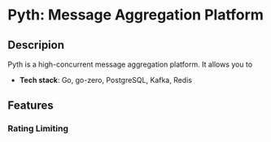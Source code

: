# Pyth: Message Aggregation Platform

## Descripion

Pyth is a high-concurrent message aggregation platform. It allows you to 

- **Tech stack**: Go, go-zero, PostgreSQL, Kafka, Redis


## Features

### Rating Limiting

